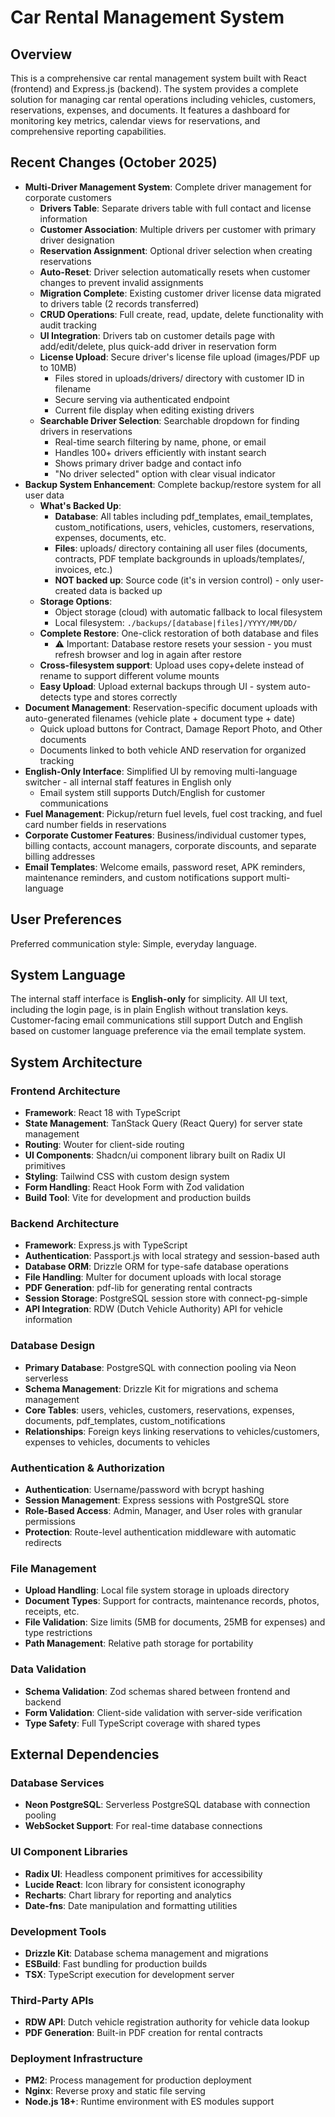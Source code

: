 # Car Rental Management System

## Overview

This is a comprehensive car rental management system built with React (frontend) and Express.js (backend). The system provides a complete solution for managing car rental operations including vehicles, customers, reservations, expenses, and documents. It features a dashboard for monitoring key metrics, calendar views for reservations, and comprehensive reporting capabilities.

## Recent Changes (October 2025)

- **Multi-Driver Management System**: Complete driver management for corporate customers
  - **Drivers Table**: Separate drivers table with full contact and license information
  - **Customer Association**: Multiple drivers per customer with primary driver designation
  - **Reservation Assignment**: Optional driver selection when creating reservations
  - **Auto-Reset**: Driver selection automatically resets when customer changes to prevent invalid assignments
  - **Migration Complete**: Existing customer driver license data migrated to drivers table (2 records transferred)
  - **CRUD Operations**: Full create, read, update, delete functionality with audit tracking
  - **UI Integration**: Drivers tab on customer details page with add/edit/delete, plus quick-add driver in reservation form
  - **License Upload**: Secure driver's license file upload (images/PDF up to 10MB)
    - Files stored in uploads/drivers/ directory with customer ID in filename
    - Secure serving via authenticated endpoint
    - Current file display when editing existing drivers
  - **Searchable Driver Selection**: Searchable dropdown for finding drivers in reservations
    - Real-time search filtering by name, phone, or email
    - Handles 100+ drivers efficiently with instant search
    - Shows primary driver badge and contact info
    - "No driver selected" option with clear visual indicator
- **Backup System Enhancement**: Complete backup/restore system for all user data
  - **What's Backed Up**:
    - **Database**: All tables including pdf_templates, email_templates, custom_notifications, users, vehicles, customers, reservations, expenses, documents, etc.
    - **Files**: uploads/ directory containing all user files (documents, contracts, PDF template backgrounds in uploads/templates/, invoices, etc.)
    - **NOT backed up**: Source code (it's in version control) - only user-created data is backed up
  - **Storage Options**: 
    - Object storage (cloud) with automatic fallback to local filesystem
    - Local filesystem: `./backups/[database|files]/YYYY/MM/DD/`
  - **Complete Restore**: One-click restoration of both database and files
    - ⚠️ Important: Database restore resets your session - you must refresh browser and log in again after restore
  - **Cross-filesystem support**: Upload uses copy+delete instead of rename to support different volume mounts
  - **Easy Upload**: Upload external backups through UI - system auto-detects type and stores correctly
- **Document Management**: Reservation-specific document uploads with auto-generated filenames (vehicle plate + document type + date)
  - Quick upload buttons for Contract, Damage Report Photo, and Other documents
  - Documents linked to both vehicle AND reservation for organized tracking
- **English-Only Interface**: Simplified UI by removing multi-language switcher - all internal staff features in English only
  - Email system still supports Dutch/English for customer communications
- **Fuel Management**: Pickup/return fuel levels, fuel cost tracking, and fuel card number fields in reservations
- **Corporate Customer Features**: Business/individual customer types, billing contacts, account managers, corporate discounts, and separate billing addresses
- **Email Templates**: Welcome emails, password reset, APK reminders, maintenance reminders, and custom notifications support multi-language

## User Preferences

Preferred communication style: Simple, everyday language.

## System Language

The internal staff interface is **English-only** for simplicity. All UI text, including the login page, is in plain English without translation keys. Customer-facing email communications still support Dutch and English based on customer language preference via the email template system.

## System Architecture

### Frontend Architecture
- **Framework**: React 18 with TypeScript
- **State Management**: TanStack Query (React Query) for server state management
- **Routing**: Wouter for client-side routing
- **UI Components**: Shadcn/ui component library built on Radix UI primitives
- **Styling**: Tailwind CSS with custom design system
- **Form Handling**: React Hook Form with Zod validation
- **Build Tool**: Vite for development and production builds

### Backend Architecture
- **Framework**: Express.js with TypeScript
- **Authentication**: Passport.js with local strategy and session-based auth
- **Database ORM**: Drizzle ORM for type-safe database operations
- **File Handling**: Multer for document uploads with local storage
- **PDF Generation**: pdf-lib for generating rental contracts
- **Session Storage**: PostgreSQL session store with connect-pg-simple
- **API Integration**: RDW (Dutch Vehicle Authority) API for vehicle information

### Database Design
- **Primary Database**: PostgreSQL with connection pooling via Neon serverless
- **Schema Management**: Drizzle Kit for migrations and schema management
- **Core Tables**: users, vehicles, customers, reservations, expenses, documents, pdf_templates, custom_notifications
- **Relationships**: Foreign keys linking reservations to vehicles/customers, expenses to vehicles, documents to vehicles

### Authentication & Authorization
- **Authentication**: Username/password with bcrypt hashing
- **Session Management**: Express sessions with PostgreSQL store
- **Role-Based Access**: Admin, Manager, and User roles with granular permissions
- **Protection**: Route-level authentication middleware with automatic redirects

### File Management
- **Upload Handling**: Local file system storage in uploads directory
- **Document Types**: Support for contracts, maintenance records, photos, receipts, etc.
- **File Validation**: Size limits (5MB for documents, 25MB for expenses) and type restrictions
- **Path Management**: Relative path storage for portability

### Data Validation
- **Schema Validation**: Zod schemas shared between frontend and backend
- **Form Validation**: Client-side validation with server-side verification
- **Type Safety**: Full TypeScript coverage with shared types

## External Dependencies

### Database Services
- **Neon PostgreSQL**: Serverless PostgreSQL database with connection pooling
- **WebSocket Support**: For real-time database connections

### UI Component Libraries
- **Radix UI**: Headless component primitives for accessibility
- **Lucide React**: Icon library for consistent iconography
- **Recharts**: Chart library for reporting and analytics
- **Date-fns**: Date manipulation and formatting utilities

### Development Tools
- **Drizzle Kit**: Database schema management and migrations
- **ESBuild**: Fast bundling for production builds
- **TSX**: TypeScript execution for development server

### Third-Party APIs
- **RDW API**: Dutch vehicle registration authority for vehicle data lookup
- **PDF Generation**: Built-in PDF creation for rental contracts

### Deployment Infrastructure
- **PM2**: Process management for production deployment
- **Nginx**: Reverse proxy and static file serving
- **Node.js 18+**: Runtime environment with ES modules support